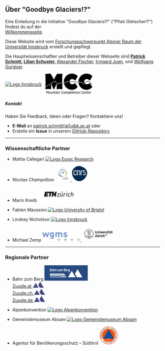 ## Über "Goodbye Glaciers!?"  

Eine Einleitung in die Initiative "Goodbye Glaciers!?" ("Pfiati Gletscher!?") findest du auf der  
<a href="{{ site.baseurl }}/">Willkommensseite</a>.  

<p>  
  Diese Website wird vom  
  <a href="https://www.uibk.ac.at/de/alpinerraum/">Forschungsschwerpunkt Alpiner Raum der Universität Innsbruck</a> erstellt und gepflegt.  
</p>  

<p>  
  Die Hauptwissenschaftler und Betreiber dieser Webseite sind  
  <strong> <a href="https://www.uibk.ac.at/de/acinn/people/patrick-schmitt/">Patrick Schmitt</a>,  
  <a href="https://lilianschuster.github.io/">Lilian Schuster</a>, </strong>  
  <a href="https://github.com/afisc">Alexander Fischer</a>,  
  <a href="https://www.uibk.ac.at/de/alpinerraum/team/irmgard-juen/">Irmgard Juen</a>,  
  und <a href="https://www.uibk.ac.at/de/acinn/people/wolfgang-gurgiser/">Wolfgang Gurgiser</a>.  
</p>  

<div style="display: flex; align-items: center; gap: 10px;">
  <a href="https://www.uibk.ac.at/de/">  
    <img src="/assets/images/logos/logo_uibk.jpg" alt="Logo Innsbruck" style="height: 80px; width: auto;" />  
  </a>  
  <img src="/assets/images/logos/logo_mcc_ibk.png" alt="Logo Mountain Competence Center" style="height: 70px; width: auto;" />  
</div>

##### Kontakt  

Haben Sie Feedback, Ideen oder Fragen? Kontaktiere uns!  

- **E-Mail** an [patrick.schmitt[at]uibk.ac.at](mailto:patrick.schmitt@uibk.ac.at) oder  
- Erstelle ein **Issue** in unserem [GitHub-Repository](https://github.com/pat-schmitt/goodbye_glaciers/issues)  

---

### Wissenschaftliche Partner  
- Mattia Callegari   <a href="https://www.eurac.edu/de">
    <img src="/assets/images/logos/Eurac_Research_logo.png" alt="Logo Eurac Research" style="height: 50px; width: auto;" />
  </a>
- Nicolas Champollion
  <a href="https://www.ige-grenoble.fr/?lang=en">
    <img src="/assets/images/logos/logoIGE_Color.png" alt="Logo Universite Grenoble Alpes" style="height: 50px; width: auto;" />
  </a>
  <a href="https://www.cnrs.fr/en">
    <img src="/assets/images/logos/LOGO_CNRS_BLEU.png" alt="Logo CNRS" style="height: 50px; width: auto;" />
  </a>

- Marin Kneib
  <a href="https://ethz.ch/en.html">
    <img src="/assets/images/logos/logo_eth.png" alt="Logo ETH Zürich" style="height: 50px; width: auto;" />
  </a>

- Fabien Maussion 
  <a href="https://www.bristol.ac.uk/">
    <img src="/assets/images/logos/logo_bristol.svg" alt="Logo University of Bristol" style="height: 50px; width: auto;" />
  </a>

- Lindsey Nicholson
  <a href="https://www.uibk.ac.at/en/">
    <img src="/assets/images/logos/logo_uibk.jpg" alt="Logo Innsbruck" style="width: auto; height: 50px;" />
  </a>

- Michael Zemp
  <a href="https://wgms.ch/">
    <img src="/assets/images/logos/wgms-logo.png" alt="Logo WGMS" style="height: 30px; width: auto;" />
  </a>
  <a href="https://www.uzh.ch/en.html">
    <img src="/assets/images/logos/Universität_Zürich_logo.png" alt="Logo Universität_Zürich" style="height: 50px; width: auto;" />
  </a>

---

### Regionale Partner  
- Bahn zum Berg <a href="https://www.bahn-zum-berg.at"><img src="/assets/images/logos/logo_bahn_zum_berg.png" alt="Logo Bahn zum Berg" style="height: 50px; width: auto;" />  
  </a> [Zuugle.at <img src="/assets/images/logos/logo_zuugle_small.png" alt="Logo Zuugle.at" style="height: 20px; width: auto;" /> ](https://www.zuugle.at)  
[Zuugle.ch <img src="/assets/images/logos/logo_zuugle_small.png" alt="Logo Zuugle.at" style="height: 20px; width: auto;" /> ](https://www.zuugle.ch)  
[Zuugle.de <img src="/assets/images/logos/logo_zuugle_small.png" alt="Logo Zuugle.at" style="height: 20px; width: auto;" /> ](https://www.zuugle.de)  
- Alpenkonvention <a href="https://www.alpconv.org/de/"><img src="/assets/images/logos/logo_alpenkonvention.png" alt="Logo Alpenkonvention" style="height: 50px; width: auto;"/></a>  

- Gemeindemuseum Absam <a href="https://www.absammuseum.at/"><img src="/assets/images/logos/Museum_Absam_Logo.png" alt="Logo Gemeindemuseum Absam" style="height: 50px; width: auto;"/></a>

- Agentur für Bevölkerungsschutz – Südtirol <a href="https://bevoelkerungsschutz.provinz.bz.it/de/home">
    <img src="/assets/images/logos/bevoelkerungsschutz_bozen_logo.png" alt="Agentur für Bevölkerungsschutz – Südtirol" style="height: 60px; width: auto;" />
  </a>